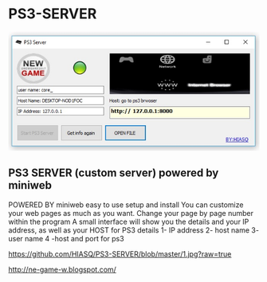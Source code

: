 # PS3-SERVER
![Screenshot](1.jpg)

## PS3 SERVER (custom server) powered by miniweb


POWERED BY miniweb
easy to use setup and install 
You can customize your web pages as much as you want. Change your page by page number within the program
A small interface will show you the details and your IP address, as well as your HOST for  PS3 
 details 1- IP address 
2- host name
 3- user name
4 -host and port for ps3

https://github.com/HIASQ/PS3-SERVER/blob/master/1.jpg?raw=true





http://ne-game-w.blogspot.com/

